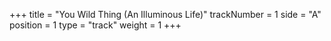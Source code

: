 +++
title = "You Wild Thing (An Illuminous Life)"
trackNumber = 1
side = "A"
position = 1
type = "track"
weight = 1
+++
